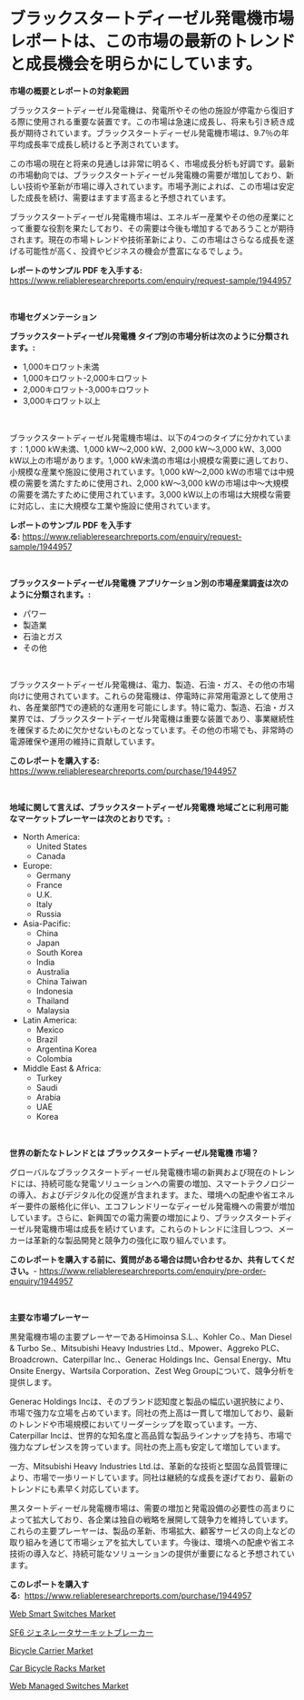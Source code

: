 <p><h1>ブラックスタートディーゼル発電機市場レポートは、この市場の最新のトレンドと成長機会を明らかにしています。</h1></p><p><strong>市場の概要とレポートの対象範囲</strong></p>
<p><p>ブラックスタートディーゼル発電機は、発電所やその他の施設が停電から復旧する際に使用される重要な装置です。この市場は急速に成長し、将来も引き続き成長が期待されています。ブラックスタートディーゼル発電機市場は、9.7％の年平均成長率で成長し続けると予測されています。</p><p>この市場の現在と将来の見通しは非常に明るく、市場成長分析も好調です。最新の市場動向では、ブラックスタートディーゼル発電機の需要が増加しており、新しい技術や革新が市場に導入されています。市場予測によれば、この市場は安定した成長を続け、需要はますます高まると予想されています。</p><p>ブラックスタートディーゼル発電機市場は、エネルギー産業やその他の産業にとって重要な役割を果たしており、その需要は今後も増加するであろうことが期待されます。現在の市場トレンドや技術革新により、この市場はさらなる成長を遂げる可能性が高く、投資やビジネスの機会が豊富になるでしょう。</p></p>
<p><strong>レポートのサンプル PDF を入手する:</strong> <a href="https://www.reliableresearchreports.com/enquiry/request-sample/1944957">https://www.reliableresearchreports.com/enquiry/request-sample/1944957</a></p>
<p>&nbsp;</p>
<p><strong>市場セグメンテーション</strong></p>
<p><strong>ブラックスタートディーゼル発電機 タイプ別の市場分析は次のように分類されます。:</strong></p>
<p><ul><li>1,000キロワット未満</li><li>1,000キロワット-2,000キロワット</li><li>2,000キロワット-3,000キロワット</li><li>3,000キロワット以上</li></ul></p>
<p>&nbsp;</p>
<p><p>ブラックスタートディーゼル発電機市場は、以下の4つのタイプに分かれています：1,000 kW未満、1,000 kW〜2,000 kW、2,000 kW〜3,000 kW、3,000 kW以上の市場があります。1,000 kW未満の市場は小規模な需要に適しており、小規模な産業や施設に使用されています。1,000 kW〜2,000 kWの市場では中規模の需要を満たすために使用され、2,000 kW〜3,000 kWの市場は中〜大規模の需要を満たすために使用されています。3,000 kW以上の市場は大規模な需要に対応し、主に大規模な工業や施設に使用されています。</p></p>
<p><strong>レポートのサンプル PDF を入手する:</strong>&nbsp;<a href="https://www.reliableresearchreports.com/enquiry/request-sample/1944957">https://www.reliableresearchreports.com/enquiry/request-sample/1944957</a></p>
<p>&nbsp;</p>
<p><strong> ブラックスタートディーゼル発電機 アプリケーション別の市場産業調査は次のように分類されます。:</strong></p>
<p><ul><li>パワー</li><li>製造業</li><li>石油とガス</li><li>その他</li></ul></p>
<p>&nbsp;</p>
<p><p>ブラックスタートディーゼル発電機は、電力、製造、石油・ガス、その他の市場向けに使用されています。これらの発電機は、停電時に非常用電源として使用され、各産業部門での連続的な運用を可能にします。特に電力、製造、石油・ガス業界では、ブラックスタートディーゼル発電機は重要な装置であり、事業継続性を確保するために欠かせないものとなっています。その他の市場でも、非常時の電源確保や運用の維持に貢献しています。</p></p>
<p><strong>このレポートを購入する:</strong>&nbsp; <a href="https://www.reliableresearchreports.com/purchase/1944957">https://www.reliableresearchreports.com/purchase/1944957</a></p>
<p>&nbsp;</p>
<p><strong>地域に関して言えば、ブラックスタートディーゼル発電機 地域ごとに利用可能なマーケットプレーヤーは次のとおりです。:</strong></p>
<p><ul>
    <li>
        North America:
        <ul>
            <li>United States</li>
            <li>Canada</li>
        </ul>
    </li>
    <li>
        Europe:
        <ul>
            <li>Germany</li>
            <li>France</li>
            <li>U.K.</li>
            <li>Italy</li>
            <li>Russia</li>
        </ul>
    </li>
    <li>
        Asia-Pacific:
        <ul>
            <li>China</li>
            <li>Japan</li>
            <li>South Korea</li>
            <li>India</li>
            <li>Australia</li>
            <li>China Taiwan</li>
            <li>Indonesia</li>
            <li>Thailand</li>
            <li>Malaysia</li>
        </ul>
    </li>
    <li>
        Latin America:
        <ul>
            <li>Mexico</li>
            <li>Brazil</li>
            <li>Argentina Korea</li>
            <li>Colombia</li>
        </ul>
    </li>
    <li>
        Middle East & Africa:
        <ul>
            <li>Turkey</li>
            <li>Saudi</li>
            <li>Arabia</li>
            <li>UAE</li>
            <li>Korea</li>
        </ul>
    </li>
    </ul></p>
<p>&nbsp;</p>
<p><strong>世界の新たなトレンドとは ブラックスタートディーゼル発電機 市場？</strong></p>
<p><p>グローバルなブラックスタートディーゼル発電機市場の新興および現在のトレンドには、持続可能な発電ソリューションへの需要の増加、スマートテクノロジーの導入、およびデジタル化の促進が含まれます。また、環境への配慮や省エネルギー要件の厳格化に伴い、エコフレンドリーなディーゼル発電機への需要が増加しています。さらに、新興国での電力需要の増加により、ブラックスタートディーゼル発電機市場は成長を続けています。これらのトレンドに注目しつつ、メーカーは革新的な製品開発と競争力の強化に取り組んでいます。</p></p>
<p><strong>このレポートを購入する前に、質問がある場合は問い合わせるか、共有してください。</strong>- <a href="https://www.reliableresearchreports.com/enquiry/pre-order-enquiry/1944957">https://www.reliableresearchreports.com/enquiry/pre-order-enquiry/1944957</a></p>
<p>&nbsp;</p>
<p><strong>主要な市場プレーヤー</strong></p>
<p><p>黒発電機市場の主要プレーヤーであるHimoinsa S.L.、Kohler Co.、Man Diesel & Turbo Se.、Mitsubishi Heavy Industries Ltd.、Mpower、Aggreko PLC、Broadcrown、Caterpillar Inc.、Generac Holdings Inc、Gensal Energy、Mtu Onsite Energy、Wartsila Corporation、Zest Weg Groupについて、競争分析を提供します。</p><p>Generac Holdings Incは、そのブランド認知度と製品の幅広い選択肢により、市場で強力な立場を占めています。同社の売上高は一貫して増加しており、最新のトレンドや市場規模においてリーダーシップを取っています。一方、Caterpillar Incは、世界的な知名度と高品質な製品ラインナップを持ち、市場で強力なプレゼンスを誇っています。同社の売上高も安定して増加しています。</p><p>一方、Mitsubishi Heavy Industries Ltd.は、革新的な技術と堅固な品質管理により、市場で一歩リードしています。同社は継続的な成長を遂げており、最新のトレンドにも素早く対応しています。</p><p>黒スタートディーゼル発電機市場は、需要の増加と発電設備の必要性の高まりによって拡大しており、各企業は独自の戦略を展開して競争力を維持しています。これらの主要プレーヤーは、製品の革新、市場拡大、顧客サービスの向上などの取り組みを通じて市場シェアを拡大しています。今後は、環境への配慮や省エネ技術の導入など、持続可能なソリューションの提供が重要になると予想されています。</p></p>
<p><strong>このレポートを購入する:</strong>&nbsp;&nbsp;<a href="https://www.reliableresearchreports.com/purchase/1944957">https://www.reliableresearchreports.com/purchase/1944957</a></p>
<p><p><a href="https://github.com/luckyshygirl/Market-Research-Report-List-3/blob/main/web-smart-switches-market.md">Web Smart Switches Market</a></p><p><a href="https://github.com/zjkmgcs938405/Market-Research-Report-List-1/blob/main/160735611256.md">SF6 ジェネレータサーキットブレーカー</a></p><p><a href="https://issuu.com/reportprime-2/docs/bicycle-carrier-market-size-2030.pptx">Bicycle Carrier Market</a></p><p><a href="https://issuu.com/reportprime-2/docs/car-bicycle-racks-market-size-2030.pptx">Car Bicycle Racks Market</a></p><p><a href="https://github.com/markusgodoy/Market-Research-Report-List-2/blob/main/web-managed-switches-market.md">Web Managed Switches Market</a></p></p>
